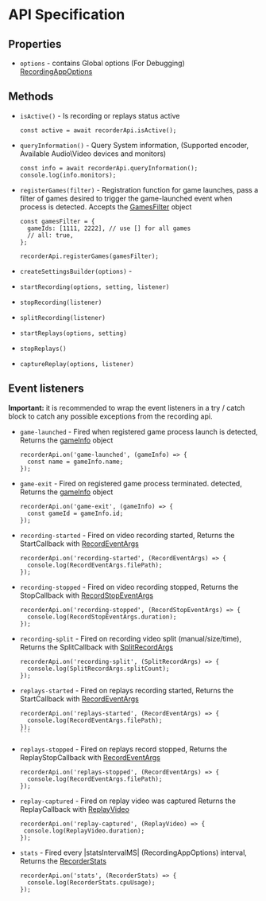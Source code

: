 # API Specification

## Properties
  - `options` - contains Global options (For Debugging) [RecordingAppOptions](types.md#recordingappoptions)

## Methods
  - `isActive()` - Is recording or replays status active
    ```
    const active = await recorderApi.isActive();
    ```
  - `queryInformation()` - Query System information, (Supported encoder, Available    Audio\Video devices and monitors)
    ```
    const info = await recorderApi.queryInformation();
    console.log(info.monitors);
    ```

  - `registerGames(filter)` - Registration function for game launches, pass a filter of games desired to trigger the game-launched event when process is detected.
    Accepts the [GamesFilter](types.md#gamesfilter)  object

    ```
    const gamesFilter = {
      gameIds: [1111, 2222], // use [] for all games
      // all: true,
    };

    recorderApi.registerGames(gamesFilter);
    ```

 - `createSettingsBuilder(options)` -
-  `startRecording(options, setting, listener)`
-  `stopRecording(listener)`
-  `splitRecording(listener)`
-  `startReplays(options, setting)`
-  `stopReplays()`
-  `captureReplay(options, listener)`

## Event listeners
**Important:** it is recommended to wrap the event listeners in a try / catch block to catch any possible exceptions from the recording api.

  - `game-launched` - Fired when registered game process launch is detected, Returns the [gameInfo](types.md#GameInfo) object
      ```
      recorderApi.on('game-launched', (gameInfo) => {
        const name = gameInfo.name;
      });
      ```

  - `game-exit` - Fired on registered game process terminated.
      detected, Returns the [gameInfo](types.md#GameInfo) object
      ```
      recorderApi.on('game-exit', (gameInfo) => {
        const gameId = gameInfo.id;
      });
      ```

  - `recording-started` - Fired on video recording started, Returns the StartCallback with [RecordEventArgs](types.md#recordeventargs)
      ```
      recorderApi.on('recording-started', (RecordEventArgs) => {
        console.log(RecordEventArgs.filePath);
      });
      ```

  - `recording-stopped` - Fired on video recording stopped, Returns the StopCallback with [RecordStopEventArgs](types.md#recordstopeventargs)
      ```
      recorderApi.on('recording-stopped', (RecordStopEventArgs) => {
        console.log(RecordStopEventArgs.duration);
      });
      ```

  - `recording-split` - Fired on recording video split (manual/size/time), Returns the SplitCallback with [SplitRecordArgs](types.md#splitrecordargs)
      ```
      recorderApi.on('recording-split', (SplitRecordArgs) => {
        console.log(SplitRecordArgs.splitCount);
      });
      ```
  - `replays-started` - Fired on replays recording started, Returns the StartCallback with [RecordEventArgs](types.md#recordeventargs)
      ````
      recorderApi.on('replays-started', (RecordEventArgs) => {
        console.log(RecordEventArgs.filePath);
      });
      ```
  - `replays-stopped` - Fired on replays record stopped, Returns the ReplayStopCallback with [RecordEventArgs](types.md#recordeventargs)
      ```
      recorderApi.on('replays-stopped', (RecordEventArgs) => {
        console.log(RecordEventArgs.filePath);
      });
      ```
  - `replay-captured` - Fired on replay video was captured Returns the ReplayCallback with [ReplayVideo](types.md#replayvideo)
     ```
    recorderApi.on('replay-captured', (ReplayVideo) => {
      console.log(ReplayVideo.duration);
    });
    ```

- `stats` - Fired every |statsIntervalMS| (RecordingAppOptions) interval,  Returns the [RecorderStats](types.md#recorderstats)
    ```
    recorderApi.on('stats', (RecorderStats) => {
      console.log(RecorderStats.cpuUsage);
    });
    ```
